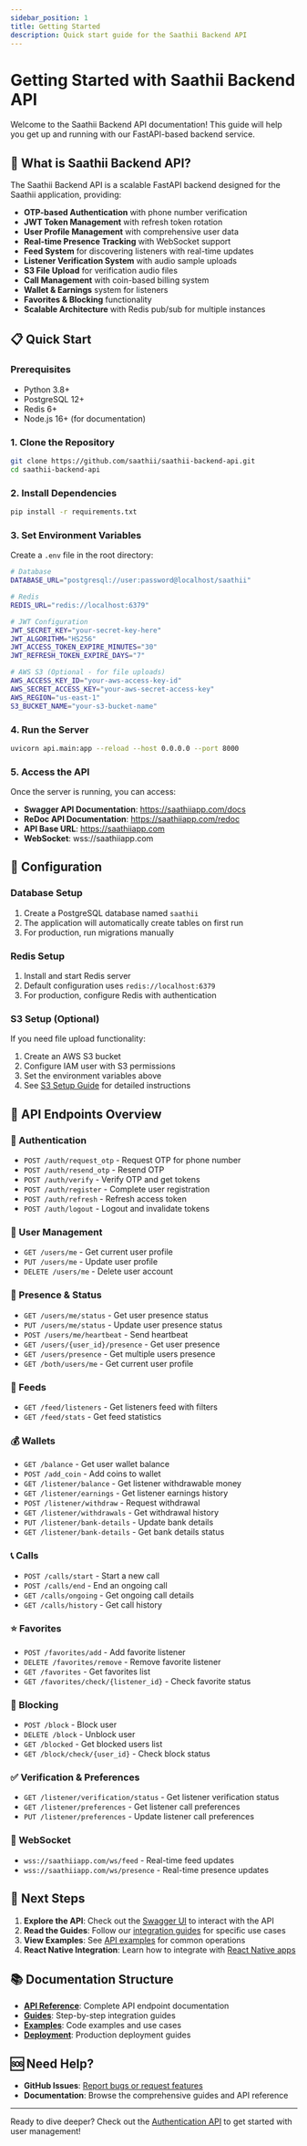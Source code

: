 ```yaml
---
sidebar_position: 1
title: Getting Started
description: Quick start guide for the Saathii Backend API
---
```


# Getting Started with Saathii Backend API

Welcome to the Saathii Backend API documentation! This guide will help you get up and running with our FastAPI-based backend service.

## 🚀 What is Saathii Backend API?

The Saathii Backend API is a scalable FastAPI backend designed for the Saathii application, providing:

- **OTP-based Authentication** with phone number verification
- **JWT Token Management** with refresh token rotation
- **User Profile Management** with comprehensive user data
- **Real-time Presence Tracking** with WebSocket support
- **Feed System** for discovering listeners with real-time updates
- **Listener Verification System** with audio sample uploads
- **S3 File Upload** for verification audio files
- **Call Management** with coin-based billing system
- **Wallet & Earnings** system for listeners
- **Favorites & Blocking** functionality
- **Scalable Architecture** with Redis pub/sub for multiple instances

## 📋 Quick Start

### Prerequisites

- Python 3.8+
- PostgreSQL 12+
- Redis 6+
- Node.js 16+ (for documentation)

### 1. Clone the Repository

```bash
git clone https://github.com/saathii/saathii-backend-api.git
cd saathii-backend-api
```

### 2. Install Dependencies

```bash
pip install -r requirements.txt
```

### 3. Set Environment Variables

Create a `.env` file in the root directory:

```bash
# Database
DATABASE_URL="postgresql://user:password@localhost/saathii"

# Redis
REDIS_URL="redis://localhost:6379"

# JWT Configuration
JWT_SECRET_KEY="your-secret-key-here"
JWT_ALGORITHM="HS256"
JWT_ACCESS_TOKEN_EXPIRE_MINUTES="30"
JWT_REFRESH_TOKEN_EXPIRE_DAYS="7"

# AWS S3 (Optional - for file uploads)
AWS_ACCESS_KEY_ID="your-aws-access-key-id"
AWS_SECRET_ACCESS_KEY="your-aws-secret-access-key"
AWS_REGION="us-east-1"
S3_BUCKET_NAME="your-s3-bucket-name"
```

### 4. Run the Server

```bash
uvicorn api.main:app --reload --host 0.0.0.0 --port 8000
```

### 5. Access the API

Once the server is running, you can access:

- **Swagger API Documentation**: https://saathiiapp.com/docs
- **ReDoc API Documentation**: https://saathiiapp.com/redoc
- **API Base URL**: https://saathiiapp.com
- **WebSocket**: wss://saathiiapp.com

## 🔧 Configuration

### Database Setup

1. Create a PostgreSQL database named `saathii`
2. The application will automatically create tables on first run
3. For production, run migrations manually

### Redis Setup

1. Install and start Redis server
2. Default configuration uses `redis://localhost:6379`
3. For production, configure Redis with authentication

### S3 Setup (Optional)

If you need file upload functionality:

1. Create an AWS S3 bucket
2. Configure IAM user with S3 permissions
3. Set the environment variables above
4. See [S3 Setup Guide](./guides/s3-setup) for detailed instructions

## 📱 API Endpoints Overview

### 🔐 Authentication
- `POST /auth/request_otp` - Request OTP for phone number
- `POST /auth/resend_otp` - Resend OTP
- `POST /auth/verify` - Verify OTP and get tokens
- `POST /auth/register` - Complete user registration
- `POST /auth/refresh` - Refresh access token
- `POST /auth/logout` - Logout and invalidate tokens

### 👤 User Management
- `GET /users/me` - Get current user profile
- `PUT /users/me` - Update user profile
- `DELETE /users/me` - Delete user account

### 📡 Presence & Status
- `GET /users/me/status` - Get user presence status
- `PUT /users/me/status` - Update user presence status
- `POST /users/me/heartbeat` - Send heartbeat
- `GET /users/{user_id}/presence` - Get user presence
- `GET /users/presence` - Get multiple users presence
- `GET /both/users/me` - Get current user profile

### 📰 Feeds
- `GET /feed/listeners` - Get listeners feed with filters
- `GET /feed/stats` - Get feed statistics

### 💰 Wallets
- `GET /balance` - Get user wallet balance
- `POST /add_coin` - Add coins to wallet
- `GET /listener/balance` - Get listener withdrawable money
- `GET /listener/earnings` - Get listener earnings history
- `POST /listener/withdraw` - Request withdrawal
- `GET /listener/withdrawals` - Get withdrawal history
- `PUT /listener/bank-details` - Update bank details
- `GET /listener/bank-details` - Get bank details status

### 📞 Calls
- `POST /calls/start` - Start a new call
- `POST /calls/end` - End an ongoing call
- `GET /calls/ongoing` - Get ongoing call details
- `GET /calls/history` - Get call history

### ⭐ Favorites
- `POST /favorites/add` - Add favorite listener
- `DELETE /favorites/remove` - Remove favorite listener
- `GET /favorites` - Get favorites list
- `GET /favorites/check/{listener_id}` - Check favorite status

### 🚫 Blocking
- `POST /block` - Block user
- `DELETE /block` - Unblock user
- `GET /blocked` - Get blocked users list
- `GET /block/check/{user_id}` - Check block status

### ✅ Verification & Preferences
- `GET /listener/verification/status` - Get listener verification status
- `GET /listener/preferences` - Get listener call preferences
- `PUT /listener/preferences` - Update listener call preferences

### 🔌 WebSocket
- `wss://saathiiapp.com/ws/feed` - Real-time feed updates
- `wss://saathiiapp.com/ws/presence` - Real-time presence updates

## 🚀 Next Steps

1. **Explore the API**: Check out the [Swagger UI](https://saathiiapp.com/docs) to interact with the API
2. **Read the Guides**: Follow our [integration guides](./guides/installation) for specific use cases
3. **View Examples**: See [API examples](./guides/react-native-authentication) for common operations
4. **React Native Integration**: Learn how to integrate with [React Native apps](./guides/react-native-authentication)

## 📚 Documentation Structure

- **[API Reference](./api/authentication)**: Complete API endpoint documentation
- **[Guides](./guides/installation)**: Step-by-step integration guides
- **[Examples](./guides/react-native-authentication)**: Code examples and use cases
- **[Deployment](./guides/installation)**: Production deployment guides

## 🆘 Need Help?

- **GitHub Issues**: [Report bugs or request features](https://github.com/saathiiapp/saathii_backend_fastapi/issues)
- **Documentation**: Browse the comprehensive guides and API reference

---

Ready to dive deeper? Check out the [Authentication API](./api/authentication) to get started with user management!
